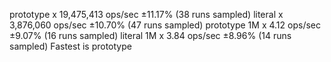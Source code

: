 prototype x 19,475,413 ops/sec ±11.17% (38 runs sampled)
literal x 3,876,060 ops/sec ±10.70% (47 runs sampled)
prototype 1M x 4.12 ops/sec ±9.07% (16 runs sampled)
literal 1M x 3.84 ops/sec ±8.96% (14 runs sampled)
Fastest is prototype
